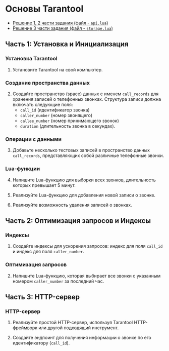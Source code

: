 # Основы Tarantool

- [Решение 1, 2 части задания (файл - `api.lua`)](https://github.com/megafon-test/megafon_test/blob/master/app/roles/api.lua)
- [Решение 3 части задания (файл - `storage.lua`)](https://github.com/megafon-test/megafon_test/blob/master/app/roles/storage.lua)

## Часть 1: Установка и Инициализация

### Установка Tarantool

1. Установите Tarantool на свой компьютер.

### Создание пространства данных

2. Создайте пространство (space) данных с именем `call_records` для хранения записей о телефонных звонках. Структура записи должна включать следующие поля:
    - `call_id` (идентификатор звонка)
    - `caller_number` (номер звонящего)
    - `callee_number` (номер принимающего звонок)
    - `duration` (длительность звонка в секундах).

### Операции с данными

3. Добавьте несколько тестовых записей в пространство данных `call_records`, представляющих собой различные телефонные звонки.

### Lua-функции

4. Напишите Lua-функцию для выборки всех звонков, длительность которых превышает 5 минут.

5. Реализуйте Lua-функцию для добавления новой записи о звонке.

6. Реализуйте возможность удаления записей о звонках.

## Часть 2: Оптимизация запросов и Индексы

### Индексы

1. Создайте индексы для ускорения запросов: индекс для поля `call_id` и индекс для поля `caller_number`.

### Оптимизация запросов

2. Напишите Lua-функцию, которая выбирает все звонки с указанным номером `caller_number` за последний час.

## Часть 3: HTTP-сервер

### HTTP-сервер

1. Реализуйте простой HTTP-сервер, используя Tarantool HTTP-фреймворк или другой подходящий инструмент.

2. Создайте эндпоинт для получения информации о звонке по его идентификатору (`call_id`).
